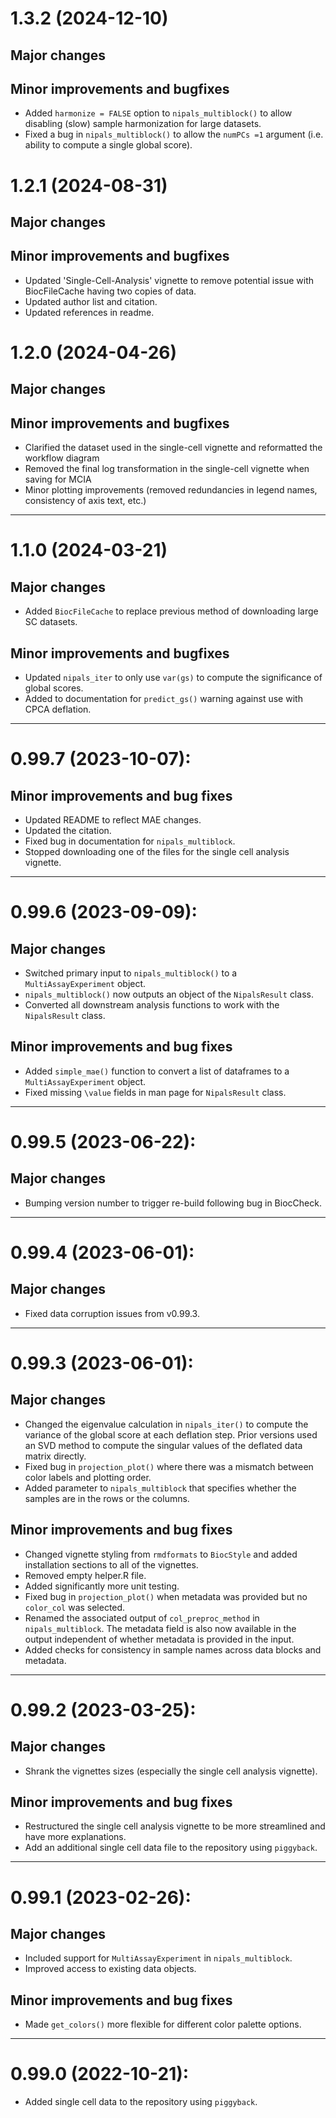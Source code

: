 # 1.3.2 (2024-12-10)

## Major changes

## Minor improvements and bugfixes
* Added `harmonize = FALSE` option to `nipals_multiblock()` to allow disabling (slow) sample harmonization for large datasets.
* Fixed a bug in `nipals_multiblock()` to allow the `numPCs =1` argument (i.e. ability to compute a single global score).

# 1.2.1 (2024-08-31)

## Major changes

## Minor improvements and bugfixes
* Updated 'Single-Cell-Analysis' vignette to remove potential issue with BiocFileCache having two copies of data. 
* Updated author list and citation. 
* Updated references in readme. 

# 1.2.0 (2024-04-26)

## Major changes

## Minor improvements and bugfixes
* Clarified the dataset used in the single-cell vignette and reformatted the workflow diagram
* Removed the final log transformation in the single-cell vignette when saving for MCIA
* Minor plotting improvements (removed redundancies in legend names, consistency of axis text, etc.)

---

# 1.1.0 (2024-03-21)

## Major changes
* Added `BiocFileCache` to replace previous method of downloading large SC datasets. 

## Minor improvements and bugfixes
* Updated `nipals_iter` to only use `var(gs)` to compute the significance of global scores.
* Added to documentation for `predict_gs()` warning against use with CPCA deflation. 

---

# 0.99.7 (2023-10-07):

## Minor improvements and bug fixes

* Updated README to reflect MAE changes.
* Updated the citation. 
* Fixed bug in documentation for `nipals_multiblock`.
* Stopped downloading one of the files for the single cell analysis vignette.

---

# 0.99.6 (2023-09-09):

## Major changes

* Switched primary input to `nipals_multiblock()` to a `MultiAssayExperiment` object.
* `nipals_multiblock()` now outputs an object of the `NipalsResult` class.
* Converted all downstream analysis functions to work with the `NipalsResult` class.

## Minor improvements and bug fixes

* Added `simple_mae()` function to convert a list of dataframes to a `MultiAssayExperiment` object.
* Fixed missing `\value` fields in man page for `NipalsResult` class. 

---

# 0.99.5 (2023-06-22):

## Major changes

* Bumping version number to trigger re-build following bug in BiocCheck.

---

# 0.99.4 (2023-06-01):

## Major changes

* Fixed data corruption issues from v0.99.3.

---

# 0.99.3 (2023-06-01):

## Major changes

* Changed the eigenvalue calculation in `nipals_iter()` to compute the variance of the global score at each deflation step. Prior versions used an SVD method to compute the singular values of the deflated data matrix directly.  
* Fixed bug in `projection_plot()` where there was a mismatch between color labels and plotting order.
* Added parameter to `nipals_multiblock` that specifies whether the samples are in the rows or the columns.

## Minor improvements and bug fixes

* Changed vignette styling from `rmdformats` to `BiocStyle` and added installation sections to all of the vignettes.
* Removed empty helper.R file.
* Added significantly more unit testing.
* Fixed bug in `projection_plot()` when metadata was provided but no `color_col` was selected.
* Renamed the associated output of `col_preproc_method` in `nipals_multiblock`. The metadata field is also now available in the output independent of whether metadata is provided in the input.
* Added checks for consistency in sample names across data blocks and metadata. 

---

# 0.99.2 (2023-03-25):

## Major changes

* Shrank the vignettes sizes (especially the single cell analysis vignette).

## Minor improvements and bug fixes

* Restructured the single cell analysis vignette to be more streamlined and have more explanations.
* Add an additional single cell data file to the repository using `piggyback`.

---

# 0.99.1 (2023-02-26):

## Major changes

* Included support for `MultiAssayExperiment` in `nipals_multiblock`.
* Improved access to existing data objects.

## Minor improvements and bug fixes

* Made `get_colors()` more flexible for different color palette options.

---

# 0.99.0 (2022-10-21):

* Added single cell data to the repository using `piggyback`.
